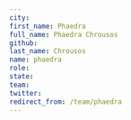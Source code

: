 ```yaml
---
city: 
first_name: Phaedra
full_name: Phaedra Chrousos
github: 
last_name: Chrousos
name: phaedra
role: 
state: 
team: 
twitter: 
redirect_from: /team/phaedra
---
```

